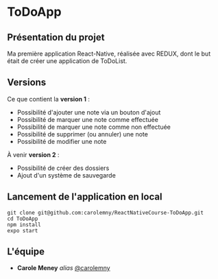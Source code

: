 # ToDoApp


## Présentation du projet

Ma première application React-Native, réalisée avec REDUX, dont le but était de créer une application de ToDoList. 


## Versions

Ce que contient la **version 1** :

* Possibilité d'ajouter une note via un bouton d'ajout
* Possibilité de marquer une note comme effectuée
* Possibilité de marquer une note comme non effectuée
* Possibilité de supprimer (ou annuler) une note
* Possibilité de modifier une note

À venir **version 2** :

* Possibilité de créer des dossiers
* Ajout d'un système de sauvegarde

## Lancement de l'application en local

```
git clone git@github.com:carolemny/ReactNativeCourse-ToDoApp.git
cd ToDoApp
npm install
expo start
```

## L'équipe

* **Carole Meney** _alias_ [@carolemny](https://github.com/carolemny)